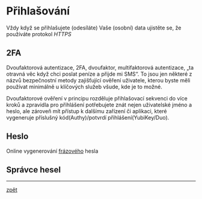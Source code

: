 # Přihlašování

Vždy když se přihlašujete (odesíláte) Vaše (osobní) data ujistěte se, že používáte protokol *HTTPS*

## 2FA

Dvoufaktorová autentizace, 2FA, dvoufaktor, multifaktorová autentizace, „ta otravná věc když chci poslat peníze a přijde mi SMS“. To jsou jen některé z názvů bezpečnostní metody zajišťující ověření uživatele, kterou byste měli používat minimálně u klíčových služeb všude, kde je to možné.

Dvoufaktorové ověření v principu rozděluje přihlašovací sekvenci do více kroků a zpravidla pro přihlášení potřebujete znát nejen uživatelské jméno a heslo, ale zároveň mít přístup k dalšímu zařízení či aplikaci, které vygeneruje příslušný kód(Authy)/potvrdí přihlášení(YubiKey/Duo).

## Heslo

Online vygenerování [frázového](https://1password.com/password-generator/) hesla

## Správce hesel

---
[zpět](../../index.md)

